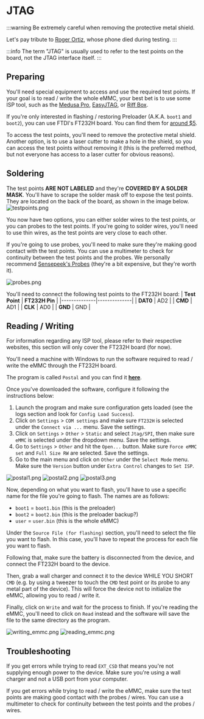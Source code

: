 # JTAG
:::warning
Be extremely careful when removing the protective metal shield.

Let's pay tribute to [Roger Ortiz](https://github.com/R0rt1z2), whose phone died during testing.
:::

:::info
The term "JTAG" is usually used to refer to the test points on the board, not the JTAG interface itself.
:::

## Preparing
You'll need special equipment to access and use the required test points. If your goal is to read / write the whole eMMC, your best bet is to use some ISP tool, such as the [Medusa Pro](https://gsmserver.com/item/boxes-and-dongles/medusa-pro-box/), [EasyJTAG](https://easy-jtag.com/), or [Riff Box](https://riffbox.org/).

If you're only interested in flashing / restoring Preloader (A.K.A. `boot1` and `boot2`), you can use FTDI's FT232H board. You can find them for [around $5](https://ftdichip.com/products/ft232hq/).

To access the test points, you'll need to remove the protective metal shield. Another option, is to use a laser cutter to make a hole in the shield, so you can access the test points without removing it (this is the preferred method, but not everyone has access to a laser cutter for obvious reasons).

## Soldering
The test points **ARE NOT LABELED** and they're **COVERED BY A SOLDER MASK**. You'll have to scrape the solder mask off to expose the test points. They are located on the back of the board, as shown in the image below.
![testpoints.png](../../static/assets/jtag/testpoints.png)

You now have two options, you can either solder wires to the test points, or you can probes to the test points. If you're going to solder wires, you'll need to use thin wires, as the test points are very close to each other.

If you're going to use probes, you'll need to make sure they're making good contact with the test points. You can use a multimeter to check for continuity between the test points and the probes. We personally recommend [Sensepeek's Probes](https://sensepeek.com/4x-sq10-probes-with-test-wires) (they're a bit expensive, but they're worth it).

![probes.png](../../static/assets/jtag/probes.png)

You'll need to connect the following test points to the FT232H board:
| **Test Point** | **FT232H Pin** |
|--------------|--------------|
| **DAT0** | AD2 |
| **CMD** | AD1 |
| **CLK** | AD0 |
| **GND** | GND |

## Reading / Writing
For information regarding any ISP tool, please refer to their respective websites, this section will only cover the FT232H board (for now).

You'll need a machine with Windows to run the software required to read / write the eMMC through the FT232H board.

The program is called `Postal` and you can find it [**here**](https://www.mediafire.com/file/egshro8jznj4dsl/FT232H+++Postal3++++EMMC.rar/file).

Once you've downloaded the software, configure it following the instructions below:
1. Launch the program and make sure configuration gets loaded (see the logs section and look for `Config Load Success`).
2. Click on `Settings` > `COM settings` and make sure `FT232H` is selected under the `Connect via ...` menu. Save the settings.
3. Click on `Settings` > `Other` > `Static` and select `Jtag/SPI`, then make sure `eMMC` is selected under the dropdown menu. Save the settings.
4. Go to `Settings` > `Other` and hit the `Open...` button. Make sure `Force eMMC set` and `Full Size RW` are selected. Save the settings.
4. Go to the main menu and click on `Other` under the `Select Mode` menu. Make sure the `Version` button under `Extra Control` changes to `Set ISP`.

![postal1.png](../../static/assets/jtag/postal1.png)
![postal2.png](../../static/assets/jtag/postal2.png)
![postal3.png](../../static/assets/jtag/postal3.png)

Now, depending on what you want to flash, you'll have to use a specific name for the file you're going to flash. The names are as follows:
- `boot1` = `boot1.bin` (this is the preloader)
- `boot2` = `boot2.bin` (this is the preloader backup?)
- `user` = `user.bin`   (this is the whole eMMC)

Under the `Source File (for flashing)` section, you'll need to select the file you want to flash. In this case, you'll have to repeat the process for each file you want to flash.

Following that, make sure the battery is disconnected from the device, and connect the FT232H board to the device.

Then, grab a wall charger and connect it to the device WHILE YOU SHORT `CMD` (e.g. by using a tweezer to touch the `CMD` test point or its probe to any metal part of the device). This will force the device not to initialize the eMMC, allowing you to read / write it.

Finally, click on `Write` and wait for the process to finish. If you're reading the eMMC, you'll need to click on `Read` instead and the software will save the file to the same directory as the program.

![writing_emmc.png](../../static/assets/jtag/writing_emmc.png)
![reading_emmc.png](../../static/assets/jtag/reading_emmc.png)

## Troubleshooting
If you get errors while trying to read `EXT_CSD` that means you're not supplying enough power to the device. Make sure you're using a wall charger and not a USB port from your computer.

If you get errors while trying to read / write the eMMC, make sure the test points are making good contact with the probes / wires. You can use a multimeter to check for continuity between the test points and the probes / wires.